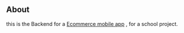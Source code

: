 

## About 
this is the Backend for a <a href="https://github.com/SnoWed-29/frontned-ecommerce-mobile">Ecommerce mobile app</a> , for a school project.
